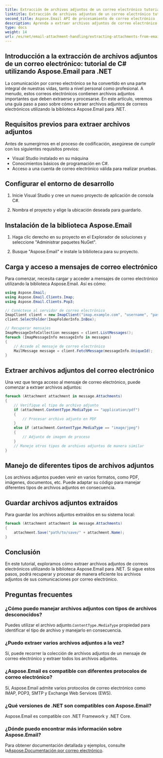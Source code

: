 ```yaml
---
title: Extracción de archivos adjuntos de un correo electrónico tutorial de C#
linktitle: Extracción de archivos adjuntos de un correo electrónico tutorial de C#
second_title: Aspose.Email API de procesamiento de correo electrónico .NET
description: Aprenda a extraer archivos adjuntos de correo electrónico paso a paso usando Aspose.Email para .NET. Maneje varios formatos y guarde con facilidad.
type: docs
weight: 14
url: /es/net/email-attachment-handling/extracting-attachments-from-email-csharp-walkthrough/
---
```


## Introducción a la extracción de archivos adjuntos de un correo electrónico: tutorial de C# utilizando Aspose.Email para .NET

La comunicación por correo electrónico se ha convertido en una parte integral de nuestras vidas, tanto a nivel personal como profesional. A menudo, estos correos electrónicos contienen archivos adjuntos importantes que deben extraerse y procesarse. En este artículo, veremos una guía paso a paso sobre cómo extraer archivos adjuntos de correos electrónicos utilizando la biblioteca Aspose.Email para .NET.

## Requisitos previos para extraer archivos adjuntos

Antes de sumergirnos en el proceso de codificación, asegúrese de cumplir con los siguientes requisitos previos:

- Visual Studio instalado en su máquina
- Conocimientos básicos de programación en C#.
- Acceso a una cuenta de correo electrónico válida para realizar pruebas.

## Configurar el entorno de desarrollo

1. Inicie Visual Studio y cree un nuevo proyecto de aplicación de consola C#.

2. Nombra el proyecto y elige la ubicación deseada para guardarlo.

## Instalación de la biblioteca Aspose.Email

1. Haga clic derecho en su proyecto en el Explorador de soluciones y seleccione "Administrar paquetes NuGet".

2. Busque "Aspose.Email" e instale la biblioteca para su proyecto.

## Carga y acceso a mensajes de correo electrónico

Para comenzar, necesita cargar y acceder a mensajes de correo electrónico utilizando la biblioteca Aspose.Email. Así es cómo:

```csharp
using Aspose.Email;
using Aspose.Email.Clients.Imap;
using Aspose.Email.Clients.Pop3;

// Conéctese al servidor de correo electrónico
ImapClient client = new ImapClient("imap.example.com", "username", "password");
client.SelectFolder(ImapFolderInfo.InBox);

// Recuperar mensajes
ImapMessageInfoCollection messages = client.ListMessages();
foreach (ImapMessageInfo messageInfo in messages)
{
    // Accede al mensaje de correo electrónico
    MailMessage message = client.FetchMessage(messageInfo.UniqueId);
}
```

## Extraer archivos adjuntos del correo electrónico

Una vez que tenga acceso al mensaje de correo electrónico, puede comenzar a extraer archivos adjuntos:

```csharp
foreach (Attachment attachment in message.Attachments)
{
    // Verifique el tipo de archivo adjunto
    if (attachment.ContentType.MediaType == "application/pdf")
    {
        // Procesar archivo adjunto en PDF
    }
    else if (attachment.ContentType.MediaType == "image/jpeg")
    {
        // Adjunto de imagen de proceso
    }
    // Maneje otros tipos de archivos adjuntos de manera similar
}
```

## Manejo de diferentes tipos de archivos adjuntos

Los archivos adjuntos pueden venir en varios formatos, como PDF, imágenes, documentos, etc. Puede adaptar su código para manejar diferentes tipos de archivos adjuntos en consecuencia.

## Guardar archivos adjuntos extraídos

Para guardar los archivos adjuntos extraídos en su sistema local:

```csharp
foreach (Attachment attachment in message.Attachments)
{
    attachment.Save("path/to/save/" + attachment.Name);
}
```

## Conclusión

En este tutorial, exploramos cómo extraer archivos adjuntos de correos electrónicos utilizando la biblioteca Aspose.Email para .NET. Si sigue estos pasos, podrá recuperar y procesar de manera eficiente los archivos adjuntos de sus comunicaciones por correo electrónico.

## Preguntas frecuentes

### ¿Cómo puedo manejar archivos adjuntos con tipos de archivos desconocidos?

 Puedes utilizar el archivo adjunto.`ContentType.MediaType` propiedad para identificar el tipo de archivo y manejarlo en consecuencia.

### ¿Puedo extraer varios archivos adjuntos a la vez?

Sí, puede recorrer la colección de archivos adjuntos de un mensaje de correo electrónico y extraer todos los archivos adjuntos.

### ¿Aspose.Email es compatible con diferentes protocolos de correo electrónico?

Sí, Aspose.Email admite varios protocolos de correo electrónico como IMAP, POP3, SMTP y Exchange Web Services (EWS).

### ¿Qué versiones de .NET son compatibles con Aspose.Email?

Aspose.Email es compatible con .NET Framework y .NET Core.

### ¿Dónde puedo encontrar más información sobre Aspose.Email?

 Para obtener documentación detallada y ejemplos, consulte la[Aspose.Documentación por correo electrónico](https://reference.aspose.com/email/net/).